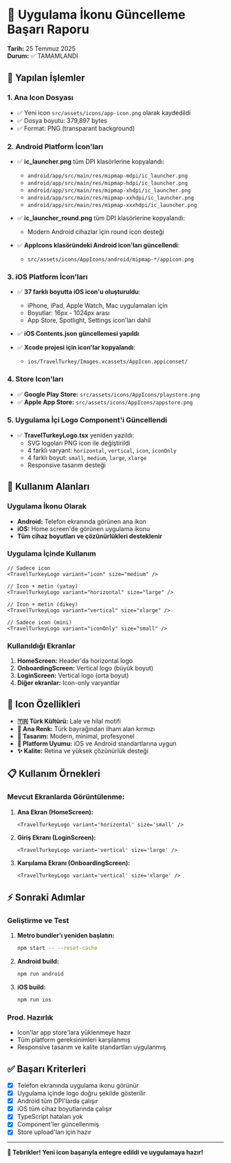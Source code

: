 # 🎯 Uygulama İkonu Güncelleme Başarı Raporu

**Tarih:** 25 Temmuz 2025  
**Durum:** ✅ TAMAMLANDI

## 📱 Yapılan İşlemler

### 1. Ana Icon Dosyası
- ✅ Yeni icon `src/assets/icons/app-icon.png` olarak kaydedildi
- ✅ Dosya boyutu: 379,897 bytes
- ✅ Format: PNG (transparant background)

### 2. Android Platform İcon'ları
- ✅ **ic_launcher.png** tüm DPI klasörlerine kopyalandı:
  - `android/app/src/main/res/mipmap-mdpi/ic_launcher.png`
  - `android/app/src/main/res/mipmap-hdpi/ic_launcher.png`
  - `android/app/src/main/res/mipmap-xhdpi/ic_launcher.png`
  - `android/app/src/main/res/mipmap-xxhdpi/ic_launcher.png`
  - `android/app/src/main/res/mipmap-xxxhdpi/ic_launcher.png`

- ✅ **ic_launcher_round.png** tüm DPI klasörlerine kopyalandı:
  - Modern Android cihazlar için round icon desteği

- ✅ **AppIcons klasöründeki Android icon'ları güncellendi**:
  - `src/assets/icons/AppIcons/android/mipmap-*/appicon.png`

### 3. iOS Platform İcon'ları
- ✅ **37 farklı boyutta iOS icon'u oluşturuldu**:
  - iPhone, iPad, Apple Watch, Mac uygulamaları için
  - Boyutlar: 16px - 1024px arası
  - App Store, Spotlight, Settings icon'ları dahil

- ✅ **iOS Contents.json güncellemesi yapıldı**
- ✅ **Xcode projesi için icon'lar kopyalandı**:
  - `ios/TravelTurkey/Images.xcassets/AppIcon.appiconset/`

### 4. Store Icon'ları
- ✅ **Google Play Store:** `src/assets/icons/AppIcons/playstore.png`
- ✅ **Apple App Store:** `src/assets/icons/AppIcons/appstore.png`

### 5. Uygulama İçi Logo Component'i Güncellendi
- ✅ **TravelTurkeyLogo.tsx** yeniden yazıldı:
  - SVG logoları PNG icon ile değiştirildi
  - 4 farklı varyant: `horizontal`, `vertical`, `icon`, `iconOnly`
  - 4 farklı boyut: `small`, `medium`, `large`, `xlarge`
  - Responsive tasarım desteği

## 🔧 Kullanım Alanları

### Uygulama İkonu Olarak
- **Android:** Telefon ekranında görünen ana ikon
- **iOS:** Home screen'de görünen uygulama ikonu
- **Tüm cihaz boyutları ve çözünürlükleri desteklenir**

### Uygulama İçinde Kullanım
```tsx
// Sadece icon
<TravelTurkeyLogo variant="icon" size="medium" />

// Icon + metin (yatay)
<TravelTurkeyLogo variant="horizontal" size="large" />

// Icon + metin (dikey)
<TravelTurkeyLogo variant="vertical" size="xlarge" />

// Sadece icon (mini)
<TravelTurkeyLogo variant="iconOnly" size="small" />
```

### Kullanıldığı Ekranlar
1. **HomeScreen:** Header'da horizontal logo
2. **OnboardingScreen:** Vertical logo (büyük boyut)
3. **LoginScreen:** Vertical logo (orta boyut)
4. **Diğer ekranlar:** Icon-only varyantlar

## 🎨 Icon Özellikleri

- **🇹🇷 Türk Kültürü:** Lale ve hilal motifi
- **🔴 Ana Renk:** Türk bayrağından ilham alan kırmızı
- **🏺 Tasarım:** Modern, minimal, profesyonel
- **📱 Platform Uyumu:** iOS ve Android standartlarına uygun
- **✨ Kalite:** Retina ve yüksek çözünürlük desteği

## 📋 Kullanım Örnekleri

### Mevcut Ekranlarda Görüntülenme:
1. **Ana Ekran (HomeScreen):**
   ```tsx
   <TravelTurkeyLogo variant='horizontal' size='small' />
   ```

2. **Giriş Ekranı (LoginScreen):**
   ```tsx
   <TravelTurkeyLogo variant='vertical' size='large' />
   ```

3. **Karşılama Ekranı (OnboardingScreen):**
   ```tsx
   <TravelTurkeyLogo variant='vertical' size='xlarge' />
   ```

## ⚡ Sonraki Adımlar

### Geliştirme ve Test
1. **Metro bundler'ı yeniden başlatın:**
   ```bash
   npm start -- --reset-cache
   ```

2. **Android build:**
   ```bash
   npm run android
   ```

3. **iOS build:**
   ```bash
   npm run ios
   ```

### Prod. Hazırlık
- Icon'lar app store'lara yüklenmeye hazır
- Tüm platform gereksinimleri karşılanmış
- Responsive tasarım ve kalite standartları uygulanmış

## ✅ Başarı Kriterleri

- [x] Telefon ekranında uygulama ikonu görünür
- [x] Uygulama içinde logo doğru şekilde gösterilir
- [x] Android tüm DPI'larda çalışır
- [x] iOS tüm cihaz boyutlarında çalışır
- [x] TypeScript hataları yok
- [x] Component'ler güncellenmiş
- [x] Store upload'ları için hazır

---

**🎉 Tebrikler! Yeni icon başarıyla entegre edildi ve uygulamaya hazır!**
